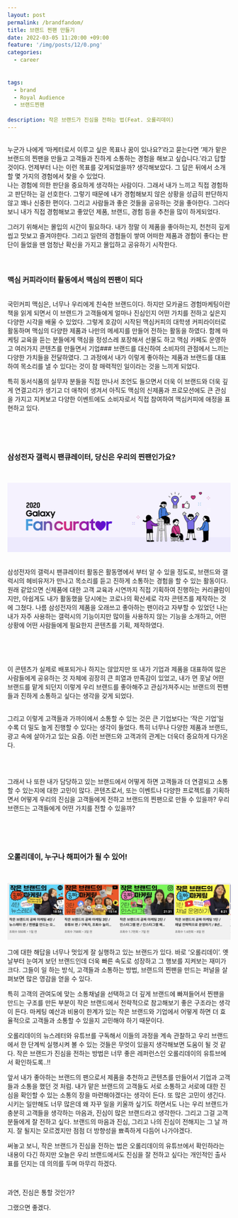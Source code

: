 ```yaml
---
layout: post
permalink: /brandfandom/
title: 브랜드 찐팬 만들기
date: 2022-03-05 11:20:00 +09:00
feature: '/img/posts/12/0.png'
categories:
  - career


tags:
  - brand
  - Royal Audience
  - 브랜드찐팬

description: 작은 브랜드가 진심을 전하는 법(Feat. 오롤리데이)
---
```


<br>
누군가 나에게 ‘마케터로서 이루고 싶은 목표나 꿈이 있나요?’라고 묻는다면 ‘제가 맡은 브랜드의 찐팬을 만들고 고객들과 진하게 소통하는 경험을 해보고 싶습니다.’라고 답할 것이다. 언제부터 나는 이런 목표를 갖게되었을까? 생각해보았다. 그 답은 뒤에서 소개할 몇 가지의 경험에서 찾을 수 있었다.

<br>
나는 경험에 의한 판단을 중요하게 생각하는 사람이다. 그래서 내가 느끼고 직접 경험하고 판단하는 걸 선호한다. 그렇기 때문에 내가 경험해보지 않은 상황을 성급히 판단하지 않고 꽤나 신중한 편이다. 그리고 사람들과 좋은 것들을 공유하는 것을 좋아한다. 그러다보니 내가 직접 경험해보고 좋았던 제품, 브랜드, 경험 등을 추천을 많이 하게되었다.
<br>

그러기 위해서는 몰입의 시간이 필요하다. 내가 정말 이 제품을 좋아하는지, 천천히 깊게 씹고 맛보고 즐겨야한다. 그리고 일련의 경험들이 쌓여 어떠한 제품과 경험이 좋다는 판단이 들었을 땐 엄청난 확신을 가지고 몰입하고 공유하기 시작한다.
<br>
<br>
<br>


### 맥심 커피라이터 활동에서 맥심의 찐팬이 되다

<br>
국민커피 맥심은, 너무나 우리에게 친숙한 브랜드이다. 하지만 모카골드 경험마케팅이란 책을 읽게 되면서 이 브랜드가 고객들에게 얼마나 진심인지 어떤 가치를 전하고 싶은지 다양한 시각을 배울 수 있었다. 그렇게 호감이 시작된 맥심커피의 대학생 커피라이터로 활동하며 맥심의 다양한 제품과 나만의 메세지를 만들어 전하는 활동을 하였다. 함께 마케팅 교육을 듣는 분들에게 맥심을 정성스레 포장해서 선물도 하고 맥심 카페도 운영하고 여러가지 콘텐츠를 만들면서 기업### 브랜드를 대신하여 소비자의 관점에서 느끼는 다양한 가치들을 전달하였다. 그 과정에서 내가 이렇게 좋아하는 제품과 브랜드를 대표하여 목소리를 낼 수 있다는 것이 참 매력적인 일이라는 것을 느끼게 되었다.

특히 동서식품의 실무자 분들을 직접 만나서 조언도 들으면서 더욱 이 브랜드와 더욱 깊게 연결고리가 생기고 더 애착이 생겨서 아직도 맥심의 신제품과 프로모션에도 큰 관심을 가지고 지켜보고 다양한 이벤트에도 소비자로서 직접 참여하여 맥심커피에 애정을 표현하고 있다.

<br>
<br>
<br>

### 삼성전자 갤럭시 팬큐레이터, 당신은 우리의 찐팬인가요?

<br>

![이미지](/img/posts/12/3.png)

<br>
삼성전자의 갤럭시 팬큐레이터 활동은 활동명에서 부터 알 수 있을 정도로, 브랜드와 갤럭시의 헤비유저가 만나고 목소리를 듣고 진하게 소통하는 경험을 할 수 있는 활동이다. 원래 같았으면 신제품에 대한 고객 교육과 시연까지 직접 기획하여 진행하는 커리큘럼이지만, 아쉽게도 내가 활동했을 당시에는 코로나의 확산세로 각자 콘텐츠를 제작하는 것에 그쳤다. 나름 삼성전자의 제품을 오래쓰고 좋아하는 팬이라고 자부할 수 있었던 나는 내가 자주 사용하는 갤럭시의 기능이지만 많이들 사용하지 않는 기능을 소개하고, 어떤 상황에 어떤 사람들에게 필요한지 콘텐츠를 기획, 제작하였다.

<br><br>
<br>

이 콘텐츠가 실제로 배포되거나 하지는 않았지만 또 내가 기업과 제품을 대표하여 많은 사람들에게 공유하는 것 자체에 굉장히 큰 희열과 만족감이 있었고, 내가 먼 훗날 어떤 브랜드를 맡게 되던지 이렇게 우리 브랜드를 좋아해주고 관심가져주시는 브랜드의 찐팬들과 진하게 소통하고 싶다는 생각을 갖게 되었다.
<br>
<br>

그리고 이렇게 고객들과 가까이에서 소통할 수 있는 것은 큰 기업보다는 ‘작은 기업’일 수록 더 밀도 높게 진행할 수 있다는 생각이 들었다. 특히 너무나 다양한 제품과 브랜드, 광고 속에 살아가고 있는 요즘. 이런 브랜드와 고객과의 관계는 더욱더 중요하게 다가온다.

<br>
<br>

그래서 나 또한 내가 담당하고 있는 브랜드에서 어떻게 하면 고객들과 더 연결되고 소통할 수 있는지에 대한 고민이 많다. 콘텐츠로서, 또는 이벤트나 다양한 프로젝트를 기획하면서 어떻게 우리의 진심을 고객들에게 전하고 브랜드의 찐팬으로 만들 수 있을까? 우리 브랜드는 고객들에게 어떤 가치를 전할 수 있을까?

<br>
<br>
<br>

### 오롤리데이, 누구나 해피어가 될 수 있어!
<br>

![이미지](/img/posts/12/4.png)
<br>

그에 대한 해답을 너무나 멋있게 잘 실행하고 있는 브랜드가 있다. 바로 ‘오롤리데이’. 옛날부터 눈여겨 보던 브랜드인데 더욱 빠른 속도로 성장하고 그 행보를 지켜보는 재미가 크다. 그들이 일 하는 방식, 고객들과 소통하는 방법, 브랜드의 찐팬을 만드는 퍼널을 살펴보면 많은 영감을 얻을 수 있다.


특히 고객의 관여도에 맞는 소통채널을 선택하고 더 깊게 브랜드에 빠져들어서 찐팬을 만드는 구조를 만든 부분이 작은 브랜드에서 전략적으로 참고해보기 좋은 구조라는 생각이 든다. 마케팅 예산과 비용이 한계가 있는 작은 브랜드와 기업에서 어떻게 하면 더 효율적으로 고객들과 소통할 수 있을지 고민해야 하기 때문이다.
<br>


오롤리데이의 뉴스레터와 유튜브를 구독해서 이들의 과정을 계속 관찰하고 우리 브랜드에서 한 단계씩 실행시켜 볼 수 있는 것들은 무엇이 있을지 생각해보면 도움이 될 것 같다. 작은 브랜드가 진심을 전하는 방법은 너무 좋은 레퍼런스인 오롤리데이의 유튜브에서 확인하도록..!!
<br>


앞서 내가 좋아하는 브랜드의 팬으로서 제품을 추천하고 콘텐츠를 만들어서 기업과 고객들과 소통을 했던 것 처럼. 내가 맡은 브랜드의 고객들도 서로 소통하고 서로에 대한 진심을 확인할 수 있는 소통의 장을 마련해야겠다는 생각이 든다. 또 많은 고민이 생긴다. 시키는 일만해도 너무 많은데 왜 자꾸 일을 키울까 싶기도 하면서도 나는 우리 브랜드가 충분히 고객들을 생각하는 마음과, 진심이 많은 브랜드라고 생각한다. 그리고 그걸 고객분들에게 잘 전하고 싶다. 브랜드의 마음과 진심, 그리고 나의 진심이 전해지는 그 날 까지. 잘 될지는 모르겠지만 점점 더 방향성을 뾰족하게 다듬어 나가야겠다.
<br>

써놓고 보니, 작은 브랜드가 진심을 전하는 법은 오롤리데이의 유튜브에서 확인하라는 내용이 다긴 하지만 오늘은 우리 브랜드에서도 진심을 잘 전하고 싶다는 개인적인 출사표를 던지는 데 의의를 두며 마무리 하겠다.

<br>

과연, 진심은 통할 것인가?<br>

그랬으면 좋겠다.
<br>
<br>
